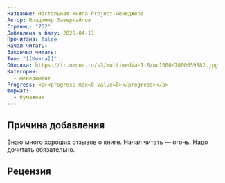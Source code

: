 ```yaml
---
Название: Настольная книга Project-менеджера
Автор: Владимир Завертайлов
Страниц: "752"
Добавлена в базу: 2025-04-13
Прочитана: false
Начал читать: 
Закончил читать: 
Тип: "[[Книга]]"
Обложка: https://ir.ozone.ru/s3/multimedia-1-6/wc1000/7000659582.jpg
Категории:
  - менеджмент
Progress: <p><progress max=0 value=0></progress></p>
Формат:
  - бумажная
---
```

## Причина добавления

Знаю много хороших отзывов о книге. Начал читать — огонь. Надо дочитать обязательно.

## Рецензия
